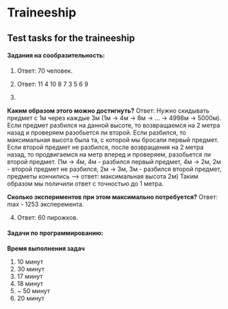 # Traineeship
## Test tasks for the traineeship

#### Задания на сообразительность:
1. Ответ: 70 человек.

2. Ответ: 11  4  10
           8  7   3
           5  6   9

3.
**Каким образом этого можно достигнуть?**
Ответ: Нужно скидывать предмет с 1м через каждые 3м (1м -> 4м -> 8м -> ... -> 4998м -> 5000м). Если предмет разбился на данной высоте, то возвращаемся на 2 метра назад и проверяем разобьется ли второй. Если разбился, то максимальная высота была та, с которой мы бросали первый предмет. Если второй предмет не разбился, после возвращения на 2 метра назад, то продвигаемся на метр вперед и проверяем, разобьется ли второй предмет. (1м -> 4м, 4м - разбился первый предмет, 4м -> 2м, 2м - второй предмет не разбился, 2м -> 3м, 3м - разбился второй предмет, предметы кончились --> ответ: максимальная высота 2м) Таким образом мы поличили ответ с точностью до 1 метра.

**Сколько экспериментов при этом максимально потребуется?**
Ответ: max - 1253 эксперемента.

4. Ответ: 60 пирожков.

#### Задачи по программированию:
**Время выполнения задач**
1. 10 минут
2. 30 минут
3. 17 минут
4. 18 минут
5. ~ 50 минут
6. 20 минут
